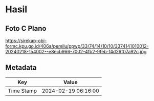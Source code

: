 # Hasil

## Foto C Plano

https://sirekap-obj-formc.kpu.go.id/406a/pemilu/ppwp/33/74/14/10/10/3374141010012-20240218-154002--e8ecb966-7002-4fb2-9feb-f4d26f07a92c.jpg


## Metadata

| Key        | Value               |
| ---------- | ------------------- |
| Time Stamp | 2024-02-19 06:16:00 |



